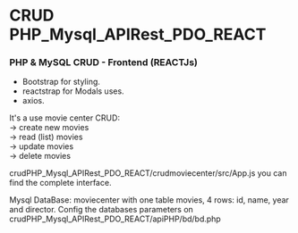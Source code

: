 # CRUD PHP_Mysql_APIRest_PDO_REACT

### PHP &amp; MySQL CRUD - Frontend (REACTJs)
- Bootstrap for styling.
- reactstrap for Modals uses.
- axios.

It's a use movie center CRUD: <br>
-> create new movies<br>
-> read (list) movies<br>
-> update movies <br>
-> delete movies<br>

crudPHP_Mysql_APIRest_PDO_REACT/crudmoviecenter/src/App.js you can find the complete interface.

Mysql DataBase: moviecenter with one table movies, 4 rows: id, name, year and director.
Config the databases parameters on crudPHP_Mysql_APIRest_PDO_REACT/apiPHP/bd/bd.php
